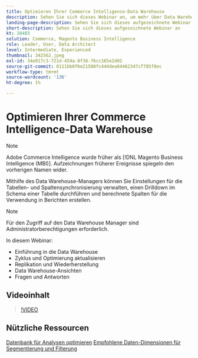```yaml
---
title: Optimieren Ihrer Commerce Intelligence-Data Warehouse
description: Sehen Sie sich dieses Webinar an, um mehr über Data Warehouse Manager zu erfahren.
landing-page-description: Sehen Sie sich dieses aufgezeichnete Webinar an
short-description: Sehen Sie sich dieses aufgezeichnete Webinar an
kt: 10403
solution: Commerce, Magento Business Intelligence
role: Leader, User, Data Architect
level: Intermediate, Experienced
thumbnail: 342562.jpeg
exl-id: 34e017c3-721d-459a-8f38-76cc165e2d02
source-git-commit: 0111bb0f6e21580fc444dea64462347cf785f8ec
workflow-type: tm+mt
source-wordcount: '136'
ht-degree: 1%

---
```


# Optimieren Ihrer Commerce Intelligence-Data Warehouse

>[!NOTE]
>
>Adobe Commerce Intelligence wurde früher als [!DNL Magento Business Intelligence (MBI)]. Aufzeichnungen früherer Ereignisse spiegeln den vorherigen Namen wider.

Mithilfe des Data Warehouse-Managers können Sie Einstellungen für die Tabellen- und Spaltensynchronisierung verwalten, einen Drilldown im Schema einer Tabelle durchführen und berechnete Spalten für die Verwendung in Berichten erstellen.

>[!NOTE]
>
>Für den Zugriff auf den Data Warehouse Manager sind Administratorberechtigungen erforderlich.

In diesem Webinar:

- Einführung in die Data Warehouse
- Zyklus und Optimierung aktualisieren
- Replikation und Wiederherstellung
- Data Warehouse-Ansichten
- Fragen und Antworten

## Videoinhalt

>[!VIDEO](https://video.tv.adobe.com/v/342562?quality=12&learn=on)

## Nützliche Ressourcen

[Datenbank für Analysen optimieren](https://experienceleague.adobe.com/docs/commerce-business-intelligence/mbi/best-practices/data/opt-db-analysis.html)
[Empfohlene Daten-Dimensionen für Segmentierung und Filterung](https://experienceleague.adobe.com/docs/commerce-business-intelligence/mbi/best-practices/data/segment-filter.html)
